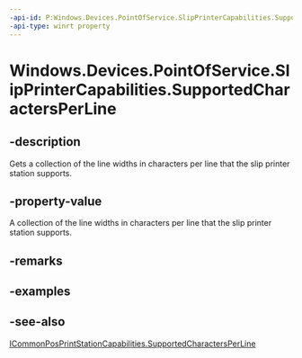 ----api-id: P:Windows.Devices.PointOfService.SlipPrinterCapabilities.SupportedCharactersPerLine
-api-type: winrt property
---<!-- Property syntaxpublic Windows.Foundation.Collections.IVectorView<uint> SupportedCharactersPerLine { get; }--># Windows.Devices.PointOfService.SlipPrinterCapabilities.SupportedCharactersPerLine## -descriptionGets a collection of the line widths in characters per line that the slip printer station supports.## -property-valueA collection of the line widths in characters per line that the slip printer station supports.## -remarks## -examples## -see-also[ICommonPosPrintStationCapabilities.SupportedCharactersPerLine](icommonposprintstationcapabilities_supportedcharactersperline.md)